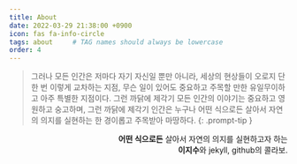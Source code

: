 ```yaml
---
title: About
date: 2022-03-29 21:38:00 +0900
icon: fas fa-info-circle
tags: about     # TAG names should always be lowercase
order: 4
---
```


>그러나 모든 인간은 저마다 자기 자신일 뿐만 아니라, 세상의 현상들이 오로지 단 한 번 이렇게 교차하는 지점, 무슨 일이 있어도 중요하고 주목할 만한 유일무이하고 아주 특별한 지점이다. 그런 까닭에 제각기 모든 인간의 이야기는 중요하고 영원하고 숭고하며, 그런 까닭에 제각기 인간은 누구나 어떤 식으로든 살아서 자연의 의지를 실현하는 한 경이롭고 주목받아 마땅하다.
{: .prompt-tip }

<div style="text-align: right">
<b>어떤 식으로든</b> 살아서 자연의 의지를 실현하고자 하는<br>
<b>이지수</b>와 jekyll, github의 콜라보.<br>
</div>
